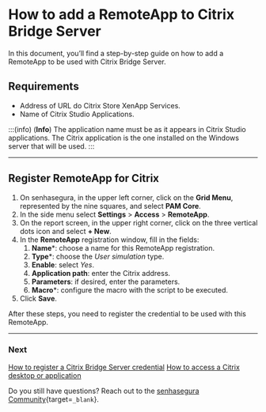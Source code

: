 # How to add a RemoteApp to Citrix Bridge Server

In this document, you’ll find a step-by-step guide on how to add a RemoteApp to be used with Citrix Bridge Server.

## Requirements

* Address of URL do Citrix Store XenApp Services.
* Name of Citrix Studio Applications.

:::(info) (**Info**)
The application name must be as it appears in Citrix Studio applications. The Citrix application is the one installed on the Windows server that will be used.
:::

---
## Register RemoteApp for Citrix

1. On senhasegura, in the upper left corner, click on the **Grid Menu**, represented by the nine squares, and select **PAM Core**.
2. In the side menu select **Settings** > **Access** > **RemoteApp**.
3. On the report screen, in the upper right corner, click on the three vertical dots icon and select **+ New**.
4. In the **RemoteApp** registration window, fill in the fields:
    1. **Name***: choose a name for this RemoteApp registration.
    2. **Type***: choose the *User simulation* type.
    3. **Enable**: select *Yes*.
    4. **Application path**: enter the Citrix address.
    5. **Parameters**: if desired, enter the parameters.
    6. **Macro***: configure the macro with the script to be executed.
5. Click **Save**.

After these steps, you need to register the credential to be used with this RemoteApp.

---
### Next
[How to register a Citrix Bridge Server credential](/v3-32/docs/pam-session-how-to-add-a-remoteapp-to-citrix-bridge-server)
[How to access a Citrix desktop or application](/v3-32/docs/how-to-access-a-citrix-desktop-or-application)

Do you still have questions? Reach out to the [senhasegura Community](https://community.senhasegura.io/){target=`_blank`}.